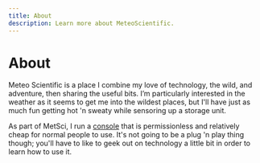 ```yaml
---
title: About
description: Learn more about MeteoScientific.
---
```

# About
Meteo Scientific is a place I combine my love of technology, the wild, and adventure, then sharing the useful bits. I’m particularly interested in the weather as it seems to get me into the wildest places, but I'll have just as much fun getting hot 'n sweaty while sensoring up a storage unit.

As part of MetSci, I run a [console](https://console.meteoscientific.com/front/login) that is permissionless and relatively cheap for normal people to use.  It's not going to be a plug 'n play thing though; you'll have to like to geek out on technology a little bit in order to learn how to use it.